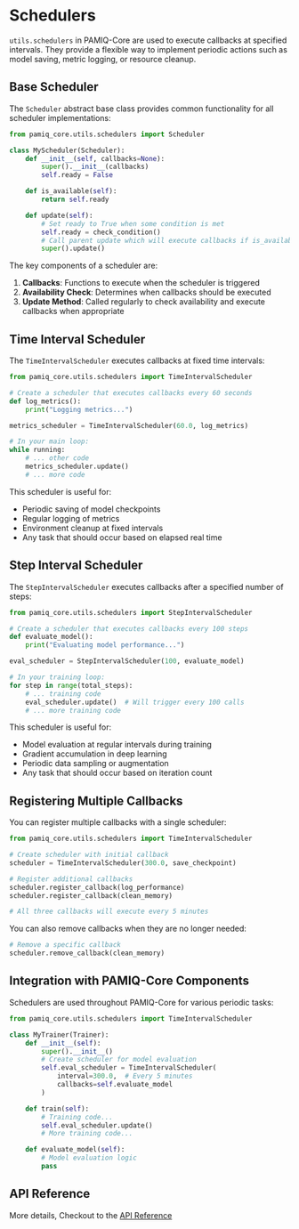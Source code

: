 # Schedulers

`utils.schedulers` in PAMIQ-Core are used to execute callbacks at specified intervals. They provide a flexible way to implement periodic actions such as model saving, metric logging, or resource cleanup.

## Base Scheduler

The `Scheduler` abstract base class provides common functionality for all scheduler implementations:

```python
from pamiq_core.utils.schedulers import Scheduler

class MyScheduler(Scheduler):
    def __init__(self, callbacks=None):
        super().__init__(callbacks)
        self.ready = False

    def is_available(self):
        return self.ready

    def update(self):
        # Set ready to True when some condition is met
        self.ready = check_condition()
        # Call parent update which will execute callbacks if is_available() returns True
        super().update()
```

The key components of a scheduler are:

1. **Callbacks**: Functions to execute when the scheduler is triggered
2. **Availability Check**: Determines when callbacks should be executed
3. **Update Method**: Called regularly to check availability and execute callbacks when appropriate

## Time Interval Scheduler

The `TimeIntervalScheduler` executes callbacks at fixed time intervals:

```python
from pamiq_core.utils.schedulers import TimeIntervalScheduler

# Create a scheduler that executes callbacks every 60 seconds
def log_metrics():
    print("Logging metrics...")

metrics_scheduler = TimeIntervalScheduler(60.0, log_metrics)

# In your main loop:
while running:
    # ... other code
    metrics_scheduler.update()
    # ... more code
```

This scheduler is useful for:

- Periodic saving of model checkpoints
- Regular logging of metrics
- Environment cleanup at fixed intervals
- Any task that should occur based on elapsed real time

## Step Interval Scheduler

The `StepIntervalScheduler` executes callbacks after a specified number of steps:

```python
from pamiq_core.utils.schedulers import StepIntervalScheduler

# Create a scheduler that executes callbacks every 100 steps
def evaluate_model():
    print("Evaluating model performance...")

eval_scheduler = StepIntervalScheduler(100, evaluate_model)

# In your training loop:
for step in range(total_steps):
    # ... training code
    eval_scheduler.update()  # Will trigger every 100 calls
    # ... more training code
```

This scheduler is useful for:

- Model evaluation at regular intervals during training
- Gradient accumulation in deep learning
- Periodic data sampling or augmentation
- Any task that should occur based on iteration count

## Registering Multiple Callbacks

You can register multiple callbacks with a single scheduler:

```python
from pamiq_core.utils.schedulers import TimeIntervalScheduler

# Create scheduler with initial callback
scheduler = TimeIntervalScheduler(300.0, save_checkpoint)

# Register additional callbacks
scheduler.register_callback(log_performance)
scheduler.register_callback(clean_memory)

# All three callbacks will execute every 5 minutes
```

You can also remove callbacks when they are no longer needed:

```python
# Remove a specific callback
scheduler.remove_callback(clean_memory)
```

## Integration with PAMIQ-Core Components

Schedulers are used throughout PAMIQ-Core for various periodic tasks:

```python
from pamiq_core.utils.schedulers import TimeIntervalScheduler

class MyTrainer(Trainer):
    def __init__(self):
        super().__init__()
        # Create scheduler for model evaluation
        self.eval_scheduler = TimeIntervalScheduler(
            interval=300.0,  # Every 5 minutes
            callbacks=self.evaluate_model
        )

    def train(self):
        # Training code...
        self.eval_scheduler.update()
        # More training code...

    def evaluate_model(self):
        # Model evaluation logic
        pass
```

## API Reference

More details, Checkout to the [API Reference](../api/schedulers.md)
